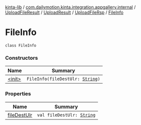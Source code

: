 [kinta-lib](../../../../../index.md) / [com.dailymotion.kinta.integration.appgallery.internal](../../../../index.md) / [UploadFileResult](../../../index.md) / [UploadResult](../../index.md) / [UploadFileRsp](../index.md) / [FileInfo](./index.md)

# FileInfo

`class FileInfo`

### Constructors

| Name | Summary |
|---|---|
| [&lt;init&gt;](-init-.md) | `FileInfo(fileDestUlr: `[`String`](https://kotlinlang.org/api/latest/jvm/stdlib/kotlin/-string/index.html)`)` |

### Properties

| Name | Summary |
|---|---|
| [fileDestUlr](file-dest-ulr.md) | `val fileDestUlr: `[`String`](https://kotlinlang.org/api/latest/jvm/stdlib/kotlin/-string/index.html) |

